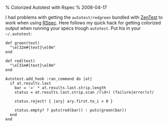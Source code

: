 % Colorized Autotest with Rspec
% 2008-04-17

I had problems with getting the `autotest/redgreen` bundled with
[ZenTest](http://zenspider.com/ZSS/Products/ZenTest/) to work
when using [RSpec](http://rspec.info). Here follows my quick hack
for getting colorized output when running your specs trough
`autotest`. Put his in your `~/.autotest`:

    def green(text)
      "\e[32m#{text}\e[0m"
    end

    def red(text)
      "\e[31m#{text}\e[0m"
    end

    Autotest.add_hook :ran_command do |at|
      if at.results.last
        bar = '=' * at.results.last.strip.length
        status = at.results.last.strip.scan /(\d+) (failure|error)s?/

        status.reject! { |ary| ary.first.to_i > 0 }

        status.empty? ? puts(red(bar)) : puts(green(bar))
      end
    end

